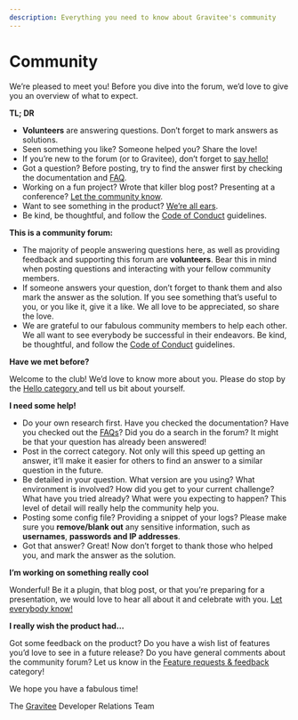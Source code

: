 ```yaml
---
description: Everything you need to know about Gravitee's community
---
```


# Community

We’re pleased to meet you! Before you dive into the forum, we’d love to give you an overview of what to expect.

**TL; DR**

* **Volunteers** are answering questions. Don’t forget to mark answers as solutions.
* Seen something you like? Someone helped you? Share the love!
* If you’re new to the forum (or to Gravitee), don’t forget to [say hello!](http://community.gravitee.io/c/hello-salut-hola-n-h-o-namaste-privet-ciao/)
* Got a question? Before posting, try to find the answer first by checking the documentation and [FAQ](http://community.gravitee.io/c/frequently-asked-questions).
* Working on a fun project? Wrote that killer blog post? Presenting at a conference? [Let the community know](http://community.gravitee.io/c/show-and-tell).
* Want to see something in the product? [We’re all ears](http://community.gravitee.io/c/feature-requests-feedback).
* Be kind, be thoughtful, and follow the [Code of Conduct](http://community.gravitee.io/t/code-of-conduct/) guidelines.

**This is a community forum:**

* The majority of people answering questions here, as well as providing feedback and supporting this forum are **volunteers**. Bear this in mind when posting questions and interacting with your fellow community members.
* If someone answers your question, don’t forget to thank them and also mark the answer as the solution. If you see something that’s useful to you, or you like it, give it a like. We all love to be appreciated, so share the love.
* We are grateful to our fabulous community members to help each other. We all want to see everybody be successful in their endeavors. Be kind, be thoughtful, and follow the [Code of Conduct](http://community.gravitee.io/t/code-of-conduct/) guidelines.

**Have we met before?**

Welcome to the club! We’d love to know more about you. Please do stop by the [Hello category ](http://community.gravitee.io/c/hello-salut-hola-n-h-o-namaste-privet-ciao/)and tell us bit about yourself.

**I need some help!**

* Do your own research first. Have you checked the documentation? Have you checked out the [FAQs](http://community.gravitee.io/c/frequently-asked-questions)? Did you do a search in the forum? It might be that your question has already been answered!
* Post in the correct category. Not only will this speed up getting an answer, it’ll make it easier for others to find an answer to a similar question in the future.
* Be detailed in your question. What version are you using? What environment is involved? How did you get to your current challenge? What have you tried already? What were you expecting to happen? This level of detail will really help the community help you.
* Posting some config file? Providing a snippet of your logs? Please make sure you **remove/blank out** any sensitive information, such as **usernames**, **passwords and IP addresses**.
* Got that answer? Great! Now don’t forget to thank those who helped you, and mark the answer as the solution.

**I’m working on something really cool**

Wonderful! Be it a plugin, that blog post, or that you’re preparing for a presentation, we would love to hear all about it and celebrate with you. [Let everybody know!](http://community.gravitee.io/c/show-and-tell/)

**I really wish the product had…**

Got some feedback on the product? Do you have a wish list of features you’d love to see in a future release? Do you have general comments about the community forum? Let us know in the [Feature requests & feedback ](http://community.gravitee.io/c/feature-requests-feedback)category!

We hope you have a fabulous time!

The [Gravitee](http://gravitee.io/) Developer Relations Team
